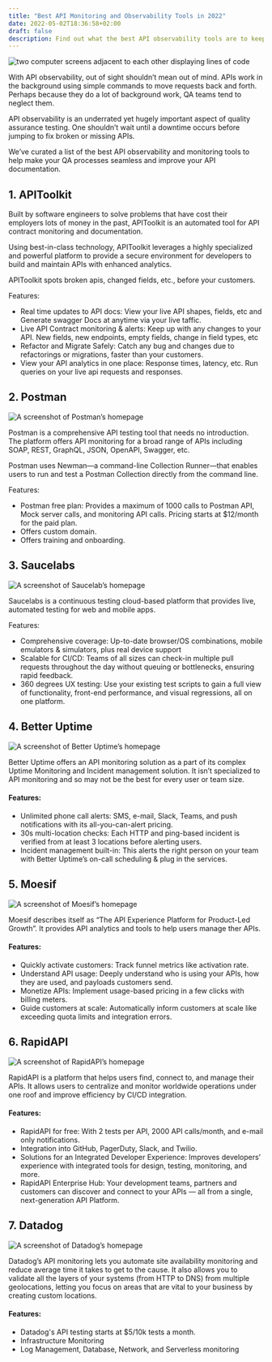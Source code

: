 ```yaml
---
title: "Best API Monitoring and Observability Tools in 2022"
date: 2022-05-02T18:36:58+02:00
draft: false 
description: Find out what the best API observability tools are to keep your APIs functioning optimally
--- 
```


![two computer screens adjacent to each other displaying lines of code](./image6.jpg)

With API observability, out of sight shouldn’t mean out of mind. APIs work in the background using simple commands to move requests back and forth. Perhaps because they do a lot of background work, QA teams tend to neglect them.

API observability is an underrated yet hugely important aspect of quality assurance testing. One shouldn’t wait until a downtime occurs before jumping to fix broken or missing APIs. 

We’ve curated a list of the best API observability and monitoring tools to help make your QA processes seamless and improve your API documentation.

## 1. APIToolkit
Built by software engineers to solve problems that have cost their employers lots of money in the past, APIToolkit is an automated tool for API contract monitoring and documentation. 

Using best-in-class technology, APIToolkit leverages a highly specialized and powerful platform to provide a secure environment for developers to build and maintain APIs with enhanced analytics.

APIToolkit spots broken apis, changed fields, etc., before your customers.

Features:
- Real time updates to API docs: View your live API shapes, fields, etc and Generate swagger Docs at anytime via your live taffic.
- Live API Contract monitoring & alerts: Keep up with any changes to your API. New fields, new endpoints, empty fields, change in field types, etc
- Refactor and Migrate Safely: Catch any bug and changes due to refactorings or migrations, faster than your customers.
- View your API analytics in one place: Response times, latency, etc. Run queries on your live api requests and responses.

## 2. Postman

![A screenshot of Postman’s homepage](./image5.png)

Postman is a comprehensive API testing tool that needs no introduction. The platform offers API monitoring for a broad range of APIs including SOAP, REST, GraphQL, JSON, OpenAPI, Swagger, etc.

Postman uses Newman—a command-line Collection Runner—that enables users to run and test a Postman Collection directly from the command line.

Features:
- Postman free plan: Provides a maximum of 1000 calls to Postman API, Mock server calls, and monitoring API calls. Pricing starts at $12/month for the paid plan.
- Offers custom domain.
- Offers training and onboarding.

## 3. Saucelabs

![A screenshot of Saucelab’s homepage](./image1.png)

Saucelabs is a continuous testing cloud-based platform that provides live, automated testing for web and mobile apps.

Features: 
- Comprehensive coverage: Up-to-date browser/OS combinations, mobile emulators & simulators, plus real device support
- Scalable for CI/CD: Teams of all sizes can check-in multiple pull requests throughout the day without queuing or bottlenecks, ensuring rapid feedback.
- 360 degrees UX testing: Use your existing test scripts to gain a full view of functionality, front-end performance, and visual regressions, all on one platform.

## 4. Better Uptime

![A screenshot of Better Uptime’s homepage](./image7.png)

Better Uptime offers an API monitoring solution as a part of its complex Uptime Monitoring and Incident management solution. It isn’t specialized to API monitoring and so may not be the best for every user or team size.

#### Features:
- Unlimited phone call alerts: SMS, e-mail, Slack, Teams, and push notifications with its all-you-can-alert pricing.
- 30s multi-location checks: Each HTTP and ping-based incident is verified from at least 3 locations before alerting users.
- Incident management built-in: This alerts the right person on your team with Better Uptime’s on-call scheduling & plug in the services.



## 5. Moesif 

![A screenshot of Moesif’s homepage](./image4.png)

Moesif describes itself as “The API Experience Platform for Product-Led Growth”. It provides API analytics and tools to help users manage ther APIs.

#### Features:
- Quickly activate customers: Track funnel metrics like activation rate. 
- Understand API usage: Deeply understand who is using your APIs, how they are used, and payloads customers send.
- Monetize APIs: Implement usage-based pricing in a few clicks with billing meters.
- Guide customers at scale: Automatically inform customers at scale like exceeding quota limits and integration errors. 

## 6. RapidAPI

![A screenshot of RapidAPI’s homepage](./image2.png)

RapidAPI is a platform that helps users find, connect to, and manage their APIs. It allows users to centralize and monitor worldwide operations under one roof and improve efficiency by CI/CD integration.

#### Features:
- RapidAPI for free: With 2 tests per API, 2000 API calls/month, and e-mail only notifications.
- Integration into GitHub, PagerDuty, Slack, and Twilio.
- Solutions for an Integrated Developer Experience: Improves developers’ experience with integrated tools for design, testing, monitoring, and more.
- RapidAPI Enterprise Hub: Your development teams, partners and customers can discover and connect to your APIs — all from a single, next-generation API Platform.

## 7. Datadog

![A screenshot of Datadog’s homepage](./image3.png)

Datadog’s API monitoring lets you automate site availability monitoring and reduce average time it takes to get to the cause. It also allows you to validate all the layers of your systems (from HTTP to DNS) from multiple geolocations, letting you focus on areas that are vital to your business by creating custom locations.

#### Features:
- Datadog's API testing starts at $5/10k tests a month.
- Infrastructure Monitoring
- Log Management, Database, Network, and Serverless monitoring

